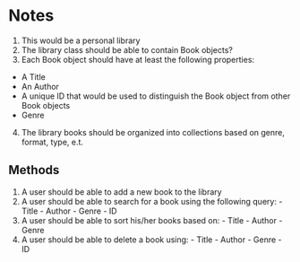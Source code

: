 
# Notes

1. This would be a personal library
2. The library class should be able to contain Book objects?
3. Each Book object should have at least the following properties:
  - A Title
  - An Author
  - A unique ID that would be used to distinguish the Book object from other Book objects
  - Genre
4. The library books should be organized into collections based on genre, format, type, e.t.


## Methods
  1. A user should be able to add a new book to the library
  2. A user should be able to search for a book using the following query:
    - Title
    - Author
    - Genre
    - ID
  3. A user should be able to sort his/her books based on:
    - Title
    - Author
    - Genre
  4. A user should be able to delete a book using: 
    - Title
    - Author
    - Genre
    - ID



